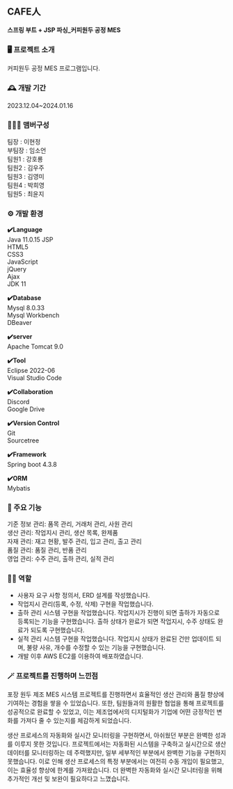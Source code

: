 ## CAFE人
**스프링 부트 + JSP 파싱_커피원두 공정 MES**

### 🖥️ 프로젝트 소개
커피원두 공정 MES 프로그램입니다.

### 🕰️ 개발 기간
2023.12.04~2024.01.16

### 🧑‍🤝‍🧑 맴버구성
팀장 : 이현정  
부팀장 : 임소언  
팀원1 : 강호룡  
팀원2 : 김우주   
팀원3 : 김영미   
팀원4 : 박희영  
팀원5 : 최윤지  

### ⚙️ 개발 환경
**✔️Language**  
Java 11.0.15 
JSP  
HTML5  
CSS3  
JavaScript  
jQuery  
Ajax   
JDK 11  

**✔️Database**  
Mysql 8.0.33  
Mysql Workbench  
DBeaver  

**✔️server**  
Apache Tomcat 9.0


**✔️Tool**  
Eclipse 2022-06  
Visual Studio Code  


**✔️Collaboration**  
Discord  
Google Drive  


**✔️Version Control**  
Git  
Sourcetree  


**✔️Framework**  
Spring boot 4.3.8  


**✔️ORM**  
Mybatis   

### 📌 주요 기능
기준 정보 관리: 품목 관리, 거래처 관리, 사원 관리<br>
생산 관리: 작업지시 관리, 생산 목록, 완제품<br>
자재 관리: 재고 현황, 발주 관리, 입고 관리, 출고 관리<br>
품질 관리: 품질 관리, 반품 관리<br>
영업 관리: 수주 관리, 출하 관리, 실적 관리<br>

### 🙋‍♂️ 역할

- 사용자 요구 사항 정의서, ERD 설계를 작성했습니다.
- 작업지시 관리(등록, 수정, 삭제) 구현을 작업했습니다.
- 출하 관리 시스템 구현을 작업했습니다. 작업지시가 진행이 되면 출하가 자동으로 등록되는 기능을 구현했습니다. 출하 상태가 완료가 되면 작업지시, 수주 상태도 완료가 되도록 구현했습니다.
- 실적 관리 시스템 구현을 작업했습니다. 작업지시 상태가 완료된 건만 업데이트 되며, 불량 사유, 개수를 수정할 수 있는 기능을 구현했습니다.
- 개발 이후 AWS EC2를 이용하여 배포하였습니다.

### 🪄 프로젝트를 진행하며 느낀점
포장 원두 제조 MES 시스템 프로젝트를 진행하면서 효율적인 생산 관리와 품질 향상에 기여하는 경험을 쌓을 수 있었습니다.
또한, 팀원들과의 원활한 협업을 통해 프로젝트를 성공적으로 완료할 수 있었고, 이는 제조업에서의 디지털화가 기업에 어떤 긍정적인 변화를 가져다 줄 수 있는지를 체감하게 되었습니다.

생산 프로세스의 자동화와 실시간 모니터링을 구현하면서, 아쉬웠던 부분은 완벽한 성과를 이루지 못한 것입니다.
프로젝트에서는 자동화된 시스템을 구축하고 실시간으로 생산 데이터를 모니터링하는 데 주력했지만, 일부 세부적인 부분에서 완벽한 기능을 구현하지 못했습니다.
이로 인해 생산 프로세스의 특정 부분에서는 여전히 수동 개입이 필요했고, 이는 효율성 향상에 한계를 가져왔습니다. 더 완벽한 자동화와 실시간 모니터링을 위해 추가적인 개선 및 보완이 필요하다고 느꼈습니다.
